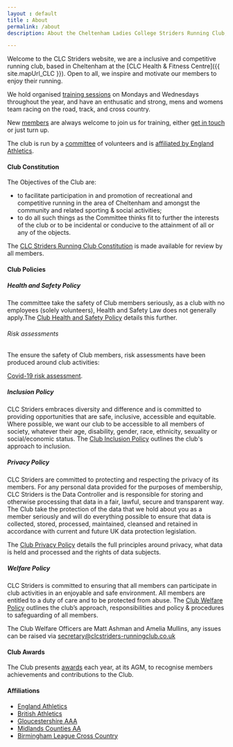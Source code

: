 ```yaml
---
layout : default
title : About
permalink: /about
description: About the Cheltenham Ladies College Striders Running Club, founded in 2008.

---
```


Welcome to the CLC Striders website, we are a inclusive and competitive running club, based in Cheltenham at the [CLC Health & Fitness Centre]({{ site.mapUrl_CLC }}). Open to all, we inspire and motivate our members to enjoy their running.

We hold organised [training sessions](/training) on Mondays and Wednesdays throughout the year, and have an enthusatic and strong, mens and womens team racing on the road, track, and cross country.

New [members](/membership) are always welcome to join us for training, either [get in touch](/contact) or just turn up.

The club is run by a [committee](/committee) of volunteers and is [affiliated by England Athletics](/images/2020/07//Affiliation-certificate-2020-21.jpg).

#### Club Constitution

The Objectives of the Club are:
* to facilitate participation in and promotion of recreational and competitive running in the area of Cheltenham and amongst the community and related sporting & social activities;
* to do all such things as the Committee thinks fit to further the interests of the club or to be incidental or conducive to the attainment of all or any of the objects.

The [CLC Striders Running Club Constitution](/assets/CLC-Striders-Running-Club-Constitution.pdf) is made available for review by all members.

#### Club Policies

##### Health and Safety Policy

The committee take the safety of Club members seriously, as a club with no employees (solely volunteers), Health and Safety Law does not generally apply.The [Club Health and Safety Policy](/assets/Policies/CLC-Striders-HandS-Policy.pdf) details this further. 

###### Risk assessments

The ensure the safety of Club members, risk assessments have been produced around club activities:

[Covid-19 risk assessment](/assets/Covid-19-risk-assessment.pdf).

##### Inclusion Policy

CLC Striders embraces diversity and difference and is committed to providing opportunities that are safe, inclusive, accessible and equitable. Where possible, we want our club to be accessible to all members of society, whatever their age, disability, gender, race, ethnicity, sexuality or social/economic status. The [Club Inclusion Policy](/assets/Policies/CLC-Striders-Inclusion-Policy.pdf) outlines the club's approach to inclusion.

##### Privacy Policy

CLC Striders are committed to protecting and respecting the privacy of its members. For any personal data provided for the purposes of membership, CLC Striders is the Data Controller and is responsible for storing and otherwise processing that data in a fair, lawful, secure and transparent way. The Club take the protection of the data that we hold about you as a member seriously and will do everything possible to ensure that data is collected, stored, processed, maintained, cleansed and retained in accordance with current and future UK data protection legislation.

The [Club Privacy Policy](/assets/Policies/CLC-Striders-Privacy-Policy.pdf) details the full principles around privacy, what data is held and processed and the rights of data subjects.

##### Welfare Policy

CLC Striders is committed to ensuring that all members can participate in club activities in an enjoyable and safe environment. All members are entitled to a duty of care and to be protected from abuse. The [Club Welfare Policy](/assets/Policies/CLC-Striders-Welfare-Policy.pdf) outlines the club’s approach, responsibilities and policy & procedures to safeguarding of all members. 

The Club Welfare Officers are Matt Ashman and Amelia Mullins, any issues can be raised via <secretary@clcstriders-runningclub.co.uk>

#### Club Awards

The Club presents [awards](/awards) each year, at its AGM, to recognise members achievements and contributions to the Club. 

#### Affiliations

- [England Athletics](https://www.englandathletics.org/)
- [British Athletics](https://www.britishathletics.org.uk/)
- [Gloucestershire AAA](https://www.glosaaa.org.uk/)
- [Midlands Counties AA](https://www.midlandathletics.org.uk/)
- [Birmingham League Cross Country](https://www.birminghamccleague.co.uk/)
